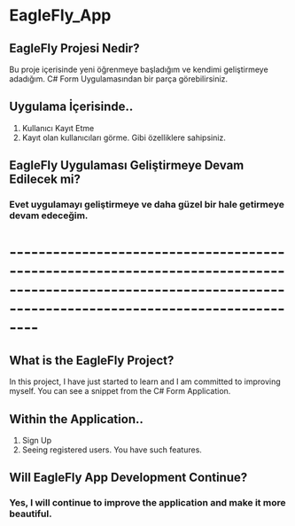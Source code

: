 # EagleFly_App

## EagleFly Projesi Nedir?
Bu proje içerisinde yeni öğrenmeye başladığım ve kendimi geliştirmeye adadığım.
C# Form Uygulamasından bir parça görebilirsiniz.

## Uygulama İçerisinde..
1. Kullanıcı Kayıt Etme
2. Kayıt olan kullanıcıları görme.
Gibi özelliklere sahipsiniz.

## EagleFly Uygulaması Geliştirmeye Devam Edilecek mi?
### Evet uygulamayı geliştirmeye ve daha güzel bir hale getirmeye devam edeceğim.

# ------------------------------------------------------------------------------------------------------------------------------------------------------------ #

## What is the EagleFly Project?
In this project, I have just started to learn and I am committed to improving myself.
You can see a snippet from the C# Form Application.

## Within the Application..
1. Sign Up
2. Seeing registered users.
You have such features.

## Will EagleFly App Development Continue?
### Yes, I will continue to improve the application and make it more beautiful.
